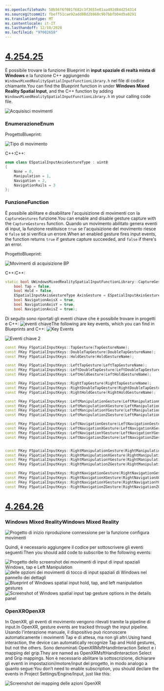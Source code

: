```yaml
---
ms.openlocfilehash: 50b56f6f081f682c3f3655e81aa492d84d254314
ms.sourcegitcommit: fbeff51cae92add88d2b960c9b7bbfb04d5a0291
ms.translationtype: MT
ms.contentlocale: it-IT
ms.lasthandoff: 12/10/2020
ms.locfileid: "97002658"
---
```

# <a name="425"></a>[<span data-ttu-id="a1d9b-101">4.25</span><span class="sxs-lookup"><span data-stu-id="a1d9b-101">4.25</span></span>](#tab/425)

<span data-ttu-id="a1d9b-102">È possibile trovare la funzione Blueprint in **input spaziale di realtà mista di Windows** e la funzione C++ aggiungendo `WindowsMixedRealitySpatialInputFunctionLibrary.h` nel file di codice chiamante.</span><span class="sxs-lookup"><span data-stu-id="a1d9b-102">You can find the Blueprint function in under **Windows Mixed Reality Spatial Input**, and the C++ function by adding `WindowsMixedRealitySpatialInputFunctionLibrary.h` in your calling code file.</span></span>

![Acquisisci movimenti](../images/unreal/capture-gestures.png)

### <a name="enum"></a><span data-ttu-id="a1d9b-104">Enumerazione</span><span class="sxs-lookup"><span data-stu-id="a1d9b-104">Enum</span></span>
<!-- Deprecated
The `ESPatialInputAxisGestureType` enum describes spatial axis gestures and are [fully documented](../../out-of-scope/deprecated/holograms-211.md).
-->
<span data-ttu-id="a1d9b-105">Progetto</span><span class="sxs-lookup"><span data-stu-id="a1d9b-105">Blueprint:</span></span>

![Tipo di movimento](../images/unreal/gesture-type.png)

<span data-ttu-id="a1d9b-107">C++:</span><span class="sxs-lookup"><span data-stu-id="a1d9b-107">C++:</span></span>
```cpp
enum class ESpatialInputAxisGestureType : uint8
{
    None = 0,
    Manipulation = 1,
    Navigation = 2,
    NavigationRails = 3
};
```

### <a name="function"></a><span data-ttu-id="a1d9b-108">Funzione</span><span class="sxs-lookup"><span data-stu-id="a1d9b-108">Function</span></span>
<span data-ttu-id="a1d9b-109">È possibile abilitare e disabilitare l'acquisizione di movimenti con la `CaptureGestures` funzione.</span><span class="sxs-lookup"><span data-stu-id="a1d9b-109">You can enable and disable gesture capture with the `CaptureGestures` function.</span></span> <span data-ttu-id="a1d9b-110">Quando un movimento abilitato genera eventi di input, la funzione restituisce `true` se l'acquisizione del movimento riesce e `false` se si verifica un errore.</span><span class="sxs-lookup"><span data-stu-id="a1d9b-110">When an enabled gesture fires input events, the function returns `true` if gesture capture succeeded, and `false` if there's an error.</span></span>

<span data-ttu-id="a1d9b-111">Progetto</span><span class="sxs-lookup"><span data-stu-id="a1d9b-111">Blueprint:</span></span>

![Movimenti di acquisizione BP](../images/unreal/capture-gestures-bp.png)

<span data-ttu-id="a1d9b-113">C++:</span><span class="sxs-lookup"><span data-stu-id="a1d9b-113">C++:</span></span>
```cpp
static bool UWindowsMixedRealitySpatialInputFunctionLibrary::CaptureGestures(
    bool Tap = false,
    bool Hold = false,
    ESpatialInputAxisGestureType AxisGesture = ESpatialInputAxisGestureType::None,
    bool NavigationAxisX = true,
    bool NavigationAxisY = true,
    bool NavigationAxisZ = true);
```

<span data-ttu-id="a1d9b-114">Di seguito sono riportati gli eventi chiave che è possibile trovare in progetti e C++: ![ eventi chiave](../images/unreal/key-events.png)</span><span class="sxs-lookup"><span data-stu-id="a1d9b-114">The following are key events, which you can find in Blueprints and C++: ![Key Events](../images/unreal/key-events.png)</span></span>

![Eventi chiave 2](../images/unreal/key-events2.png)
```cpp
const FKey FSpatialInputKeys::TapGesture(TapGestureName);
const FKey FSpatialInputKeys::DoubleTapGesture(DoubleTapGestureName);
const FKey FSpatialInputKeys::HoldGesture(HoldGestureName);

const FKey FSpatialInputKeys::LeftTapGesture(LeftTapGestureName);
const FKey FSpatialInputKeys::LeftDoubleTapGesture(LeftDoubleTapGestureName);
const FKey FSpatialInputKeys::LeftHoldGesture(LeftHoldGestureName);

const FKey FSpatialInputKeys::RightTapGesture(RightTapGestureName);
const FKey FSpatialInputKeys::RightDoubleTapGesture(RightDoubleTapGestureName);
const FKey FSpatialInputKeys::RightHoldGesture(RightHoldGestureName);

const FKey FSpatialInputKeys::LeftManipulationGesture(LeftManipulationGestureName);
const FKey FSpatialInputKeys::LeftManipulationXGesture(LeftManipulationXGestureName);
const FKey FSpatialInputKeys::LeftManipulationYGesture(LeftManipulationYGestureName);
const FKey FSpatialInputKeys::LeftManipulationZGesture(LeftManipulationZGestureName);

const FKey FSpatialInputKeys::LeftNavigationGesture(LeftNavigationGestureName);
const FKey FSpatialInputKeys::LeftNavigationXGesture(LeftNavigationXGestureName);
const FKey FSpatialInputKeys::LeftNavigationYGesture(LeftNavigationYGestureName);
const FKey FSpatialInputKeys::LeftNavigationZGesture(LeftNavigationZGestureName);


const FKey FSpatialInputKeys::RightManipulationGesture(RightManipulationGestureName);
const FKey FSpatialInputKeys::RightManipulationXGesture(RightManipulationXGestureName);
const FKey FSpatialInputKeys::RightManipulationYGesture(RightManipulationYGestureName);
const FKey FSpatialInputKeys::RightManipulationZGesture(RightManipulationZGestureName);

const FKey FSpatialInputKeys::RightNavigationGesture(RightNavigationGestureName);
const FKey FSpatialInputKeys::RightNavigationXGesture(RightNavigationXGestureName);
const FKey FSpatialInputKeys::RightNavigationYGesture(RightNavigationYGestureName);
const FKey FSpatialInputKeys::RightNavigationZGesture(RightNavigationZGestureName);
```

# <a name="426"></a>[<span data-ttu-id="a1d9b-116">4.26</span><span class="sxs-lookup"><span data-stu-id="a1d9b-116">4.26</span></span>](#tab/426)

### <a name="windows-mixed-reality"></a><span data-ttu-id="a1d9b-117">Windows Mixed Reality</span><span class="sxs-lookup"><span data-stu-id="a1d9b-117">Windows Mixed Reality</span></span>

![Progetto di inizio riproduzione connessione per la funzione configura movimenti](../images/unreal-hand-tracking-img-09.png)

<span data-ttu-id="a1d9b-119">Quindi, è necessario aggiungere il codice per sottoscrivere gli eventi seguenti:</span><span class="sxs-lookup"><span data-stu-id="a1d9b-119">Then you should add code to subscribe to the following events:</span></span>

<span data-ttu-id="a1d9b-120">![Progetto dello screenshot dei movimenti di input di input spaziali Windows, tap e Left Manipulation ](../images/unreal/key-events.png)
 ![ delle opzioni dei movimenti di tocco di input spaziali di Windows nel pannello dei dettagli](../images/unreal/key-events2.png)</span><span class="sxs-lookup"><span data-stu-id="a1d9b-120">![Blueprint of Windows spatial input hold, tap, and left manipulation gestures](../images/unreal/key-events.png)
![Screenshot of Windows spatial input tap gesture options in the details panel](../images/unreal/key-events2.png)</span></span>

### <a name="openxr"></a><span data-ttu-id="a1d9b-121">OpenXR</span><span class="sxs-lookup"><span data-stu-id="a1d9b-121">OpenXR</span></span>

<span data-ttu-id="a1d9b-122">In OpenXR, gli eventi di movimento vengono rilevati tramite la pipeline di input.</span><span class="sxs-lookup"><span data-stu-id="a1d9b-122">In OpenXR, gesture events are tracked through the input pipeline.</span></span> <span data-ttu-id="a1d9b-123">Usando l'interazione manuale, il dispositivo può riconoscere automaticamente i movimenti Tap e di attesa, ma non gli altri.</span><span class="sxs-lookup"><span data-stu-id="a1d9b-123">Using hand interaction, the device can automatically recognize Tap and Hold gestures, but not the others.</span></span> <span data-ttu-id="a1d9b-124">Sono denominati OpenXRMsftHandInteraction Select e i mapping del grip.</span><span class="sxs-lookup"><span data-stu-id="a1d9b-124">They are named as OpenXRMsftHandInteraction Select and Grip mappings.</span></span> <span data-ttu-id="a1d9b-125">Non è necessario abilitare la sottoscrizione, dichiarare gli eventi in impostazioni/motore/input del progetto, in modo analogo a quanto segue:</span><span class="sxs-lookup"><span data-stu-id="a1d9b-125">You don’t need to enable subscription, you should declare the events in Project Settings/Engine/Input, just like this:</span></span>

![Screenshot dei mapping delle azioni OpenXR](../images/unreal-hand-tracking-img-12.png)
